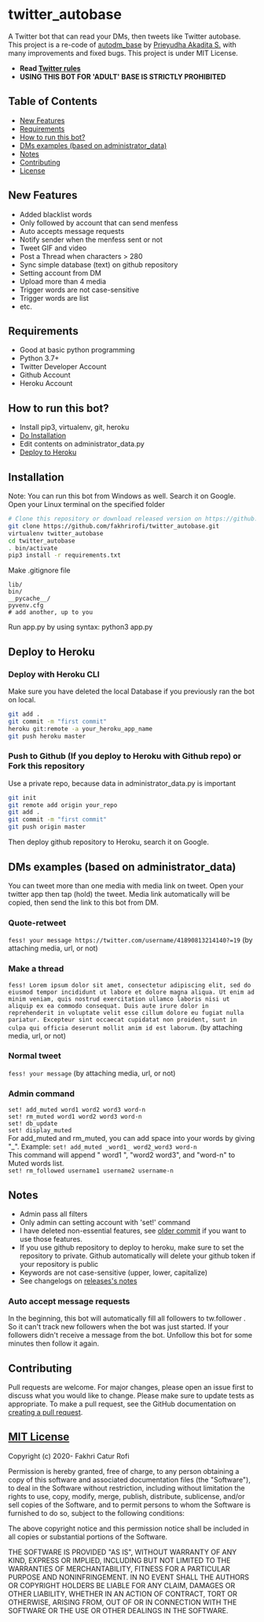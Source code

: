 # twitter_autobase
A Twitter bot that can read your DMs, then tweets like Twitter autobase. This project is a re-code of [autodm_base](https://github.com/ydhnwb/autodm_base) by [Prieyudha Akadita S.](https://github.com/ydhnwb) with many improvements and fixed bugs. This project is under MIT License.

- **Read [Twitter rules](https://help.twitter.com/en/rules-and-policies/twitter-search-policies)** <br>
- **USING THIS BOT FOR 'ADULT' BASE IS STRICTLY PROHIBITED** <br>


## Table of Contents
- [New Features](#new-features)
- [Requirements](#requirements)
- [How to run this bot?](#how-to-run-this-bot)
- [DMs examples (based on administrator_data)](#dms-examples-based-on-administrator_data)
- [Notes](#notes)
- [Contributing](#contributing)
- [License](#mit-license)


## New Features
- Added blacklist words
- Only followed by account that can send menfess
- Auto accepts message requests
- Notify sender when the menfess sent or not
- Tweet GIF and video
- Post a Thread when characters > 280
- Sync simple database (text) on github repository
- Setting account from DM
- Upload more than 4 media
- Trigger words are not case-sensitive
- Trigger words are list
- etc.


## Requirements
- Good at basic python programming
- Python 3.7+
- Twitter Developer Account
- Github Account
- Heroku Account


## How to run this bot?
- Install pip3, virtualenv, git, heroku
- [Do Installation](#installation)
- Edit contents on administrator_data.py
- [Deploy to Heroku](#deploy-to-heroku)


## Installation
Note: You can run this bot from Windows as well. Search it on Google. <br>
Open your Linux terminal on the specified folder <br>
```bash
# Clone this repository or download released version on https://github.com/fakhrirofi/twitter_autobase/releases
git clone https://github.com/fakhrirofi/twitter_autobase.git
virtualenv twitter_autobase
cd twitter_autobase
. bin/activate
pip3 install -r requirements.txt
```
Make .gitignore file <br>
```
lib/
bin/
__pycache__/
pyvenv.cfg
# add another, up to you
```
Run app.py by using syntax: python3 app.py


## Deploy to Heroku
### Deploy with Heroku CLI
Make sure you have deleted the local Database if you previously ran the bot on local.
```bash
git add .
git commit -m "first commit"
heroku git:remote -a your_heroku_app_name
git push heroku master
```
### Push to Github (If you deploy to Heroku with Github repo) or Fork this repository
Use a private repo, because data in administrator_data.py is important
```bash
git init
git remote add origin your_repo
git add .
git commit -m "first commit"
git push origin master
```
Then deploy github repository to Heroku, search it on Google. <br>


## DMs examples (based on administrator_data)
You can tweet more than one media with media link on tweet. Open your twitter app then tap (hold) the tweet. Media link automatically will be copied, then send the link to this bot from DM.
### Quote-retweet
`fess! your message https://twitter.com/username/41890813214140?=19` (by attaching media, url, or not)
### Make a thread
`fess! Lorem ipsum dolor sit amet, consectetur adipiscing elit, sed do eiusmod tempor incididunt ut labore et dolore magna aliqua. Ut enim ad minim veniam, quis nostrud exercitation ullamco laboris nisi ut aliquip ex ea commodo consequat. Duis aute irure dolor in reprehenderit in voluptate velit esse cillum dolore eu fugiat nulla pariatur. Excepteur sint occaecat cupidatat non proident, sunt in culpa qui officia deserunt mollit anim id est laborum.` (by attaching media, url, or not)
### Normal tweet
`fess! your message` (by attaching media, url, or not)
### Admin command
`set! add_muted word1 word2 word3 word-n` <br>
`set! rm_muted word1 word2 word3 word-n` <br>
`set! db_update` <br>
`set! display_muted` <br>
For add_muted and rm_muted, you can add space into your words by giving "_". Example:
`set! add_muted _word1_ word2_word3 word-n` <br>
This command will append " word1 ", "word2 word3", and "word-n" to Muted words list. <br>
`set! rm_followed username1 username2 username-n`


## Notes
- Admin pass all filters
- Only admin can setting account with 'set!' command
- I have deleted non-essential features, see [older commit](https://github.com/fakhrirofi/twitter_autobase/tree/e63b33ebe62094f23c73e3ef2db455e5dfd62076) if you want to use those features.
- If you use github repository to deploy to heroku, make sure to set the repository to private. Github automatically will delete your github token if your repository is public
- Keywords are not case-sensitive (upper, lower, capitalize)
- See changelogs on [releases's notes](https://github.com/fakhrirofi/twitter_autobase/releases)
### Auto accept message requests
In the beginning, this bot will automatically fill all followers to tw.follower . So it can't track new followers when the bot was just started. If your followers didn't receive a message from the bot. Unfollow this bot for some minutes then follow it again.


## Contributing
Pull requests are welcome. For major changes, please open an issue first to discuss what you would like to change. Please make sure to update tests as appropriate. To make a pull request, see the GitHub documentation on [creating a pull request](https://help.github.com/en/github/collaborating-with-issues-and-pull-requests/creating-a-pull-request).


## [MIT License](https://github.com/fakhrirofi/twitter_autobase/blob/master/LICENSE)

Copyright (c) 2020- Fakhri Catur Rofi

Permission is hereby granted, free of charge, to any person obtaining a copy
of this software and associated documentation files (the "Software"), to deal
in the Software without restriction, including without limitation the rights
to use, copy, modify, merge, publish, distribute, sublicense, and/or sell
copies of the Software, and to permit persons to whom the Software is
furnished to do so, subject to the following conditions:

The above copyright notice and this permission notice shall be included in all
copies or substantial portions of the Software.

THE SOFTWARE IS PROVIDED "AS IS", WITHOUT WARRANTY OF ANY KIND, EXPRESS OR
IMPLIED, INCLUDING BUT NOT LIMITED TO THE WARRANTIES OF MERCHANTABILITY,
FITNESS FOR A PARTICULAR PURPOSE AND NONINFRINGEMENT. IN NO EVENT SHALL THE
AUTHORS OR COPYRIGHT HOLDERS BE LIABLE FOR ANY CLAIM, DAMAGES OR OTHER
LIABILITY, WHETHER IN AN ACTION OF CONTRACT, TORT OR OTHERWISE, ARISING FROM,
OUT OF OR IN CONNECTION WITH THE SOFTWARE OR THE USE OR OTHER DEALINGS IN THE
SOFTWARE.
